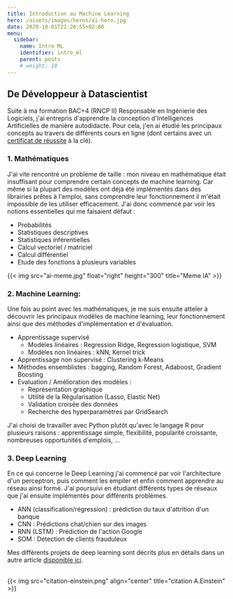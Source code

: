 ```yaml
---
title: Introduction au Machine Learning
hero: /assets/images/heros/ai-hero.jpg
date: 2020-10-01T22:20:55+02:00
menu:
  sidebar:
    name: Intro ML
    identifier: intro_ml
    parent: posts
    # weight: 10
---
```


## De Développeur à Datascientist
Suite à ma formation BAC+4 (RNCP II) Responsable en Ingénierie des Logiciels, j'ai entrepris d'apprendre la conception d'Intelligences Artificielles de manière autodidacte. Pour cela, j'en ai étudié les principaux concepts au travers de différents cours en ligne (dont certains avec un [certificat de réussite](/blog/posts/certifications/) à la clé).  

### 1. Mathématiques 

J'ai vite rencontré un problème de taille : mon niveau en mathématique était insuffisant pour comprendre certain concepts de machine learning. Car même si la plupart des modèles ont déjà été implémentés dans des librairies prêtes à l'emploi, sans comprendre leur fonctionnement il m'était impossible de les utiliser efficacement. J'ai donc commencé par voir les notions essentielles qui me faisaient défaut :
- Probabilités
- Statistiques descriptives
- Statistiques inférentielles
- Calcul vectoriel / matriciel
- Calcul différentiel
- Etude des fonctions à plusieurs variables

{{< img src="ai-meme.jpg" float="right" height="300" title="Meme IA" >}}




### 2. Machine Learning: 
Une fois au point avec les mathématiques, je me suis ensuite atteler à découvrir les principaux modèles de machine learning, leur fonctionnement ainsi que des méthodes d'implémentation et d'évaluation. 
 
- Apprentissage supervisé
  - Modèles linéaires : Regression Ridge, Regression logistique, SVM
  - Modèles non linéaires : kNN, Kernel trick
- Apprentissage non supervisé : Clustering k-Means
- Méthodes ensemblistes : bagging, Random Forest, Adaboost, Gradient Boosting
- Evaluation / Amélioration des modèles :
  - Représentation graphique
  - Utilité de la Régularisation (Lasso, Elastic Net)
  - Validation croisée des données
  - Recherche des hyperparamètres par GridSearch

J'ai choisi de travailler avec Python plutôt qu'avec le langage R pour plusieurs raisons : apprentissage simple, flexibilité, popularité croissante, nombreuses opportunités d'emplois, ...


### 3. Deep Learning
En ce qui concerne le Deep Learning j'ai commencé par voir l'architecture d'un perceptron, puis comment les empiler et enfin comment apprendre au réseau ainsi formé. J'ai poursuivi en étudiant différents types de réseaux que j'ai ensuite implémentés pour différents problèmes.
- ANN (classification/régression) : prédiction du taux d'attrition d'un banque
- CNN : Prédictions chat/chien sur des images
- RNN (LSTM) : Prédiction de l'action Google
- SOM : Détection de clients frauduleux  

Mes différents projets de deep learning sont décrits plus en détails dans un autre article [disponible ici](/blog/projects/deeplearning).


  
<br/>
{{< img src="citation-einstein.png" align="center" title="citation A.Einstein" >}}
